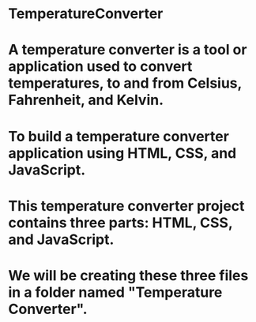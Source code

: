 # TemperatureConverter
# A temperature converter is a tool or application used to convert temperatures, to and from Celsius, Fahrenheit, and Kelvin.
# To build a temperature converter application using HTML, CSS, and JavaScript. 
# This temperature converter project contains three parts: HTML, CSS, and JavaScript. 
# We will be creating these three files in a folder named "Temperature Converter".
